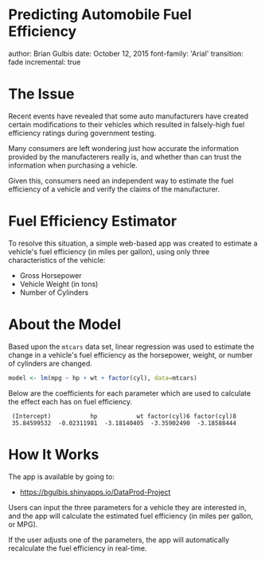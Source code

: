 Predicting Automobile Fuel Efficiency
========================================================
author: Brian Gulbis
date: October 12, 2015
font-family: 'Arial'
transition: fade
incremental: true

The Issue
========================================================

Recent events have revealed that some auto manufacturers have created certain modifications to their vehicles which   resulted in falsely-high fuel efficiency ratings during government testing.
                           
Many consumers are left wondering just how accurate the information provided by the manufacterers really is, and whether than can trust the information when purchasing a vehicle.

Given this, consumers need an independent way to estimate the fuel efficiency of a vehicle and verify the claims of the manufacturer.

Fuel Efficiency Estimator
========================================================

To resolve this situation, a simple web-based app was created to estimate a vehicle's fuel efficiency (in miles per gallon), using only three characteristics of the vehicle:

- Gross Horsepower
- Vehicle Weight (in tons)
- Number of Cylinders

About the Model
========================================================

Based upon the `mtcars` data set, linear regression was used to estimate the change in a vehicle's fuel efficiency as the horsepower, weight, or number of cylinders are changed. 


```r
model <- lm(mpg ~ hp + wt + factor(cyl), data=mtcars)
```

Below are the coefficients for each parameter which are used to calculate the effect each has on fuel efficiency.


```
 (Intercept)           hp           wt factor(cyl)6 factor(cyl)8 
 35.84599532  -0.02311981  -3.18140405  -3.35902490  -3.18588444 
```

How It Works
========================================================

The app is available by going to: 

- https://bgulbis.shinyapps.io/DataProd-Project

Users can input the three parameters for a vehicle they are interested in, and the app will calculate the estimated fuel efficiency (in miles per gallon, or MPG). 

If the user adjusts one of the parameters, the app will automatically recalculate the fuel efficiency in real-time.

